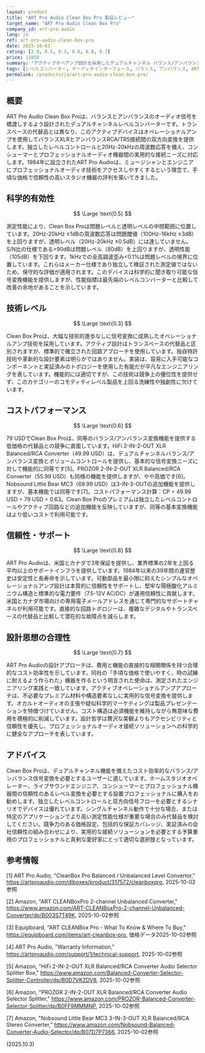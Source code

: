 ```yaml
---
layout: product
title: "ART Pro Audio Clean Box Pro 製品レビュー"
target_name: "ART Pro Audio Clean Box Pro"
company_id: art-pro-audio
lang: ja
ref: art-pro-audio-clean-box-pro
date: 2025-10-03
rating: [2.9, 0.5, 0.3, 0.6, 0.8, 0.7]
price: 11850
summary: "アクティブオペアンプ設計を採用したデュアルチャンネル バランス/アンバランス レベルコンバーターです。独立したレベルコントロールと強力な保証サポートで実用的な接続ソリューションを提供します。"
tags: [レベルコンバーター, オーディオインターフェース, バランス, アンバランス, ART Pro Audio, シグナルプロセッサー]
permalink: /products/ja/art-pro-audio-clean-box-pro/
---
```


## 概要

ART Pro Audio Clean Box Proは、バランスとアンバランスのオーディオ信号を橋渡しするよう設計されたデュアルチャンネルレベルコンバーターです。トランスベースの代替品とは異なり、このアクティブデバイスはオペレーショナルアンプを使用してバランスXLRとアンバランスRCA/TRS接続間の双方向変換を提供します。独立したレベルコントロールと20Hz-20kHzの周波数応答を備え、コンシューマーとプロフェッショナルオーディオ機器間の実用的な接続ニーズに対応します。1984年に設立されたART Pro Audioは、ミュージシャンとエンジニアにプロフェッショナルオーディオ技術をアクセスしやすくするという理念で、手頃な価格で信頼性の高いスタジオ機器の評判を築いてきました。

## 科学的有効性

$$ \Large \text{0.5} $$

測定性能により、Clean Box Proは問題レベルと透明レベルの中間範囲に位置しています。20Hz-20kHz ±1dBの周波数応答は問題閾値（100Hz-16kHz ±3dB）を上回りますが、透明レベル（20Hz-20kHz ±0.5dB）には達していません。S/N比の仕様である>90dBは問題レベル（80dB）を上回りますが、透明性能（105dB）を下回ります。1kHzでの全高調波歪み<0.1%は問題レベルの境界に位置しています。これらはメーカー仕様であり独立して検証された測定値ではないため、保守的な評価が適用されます。このデバイスは科学的に聞き取り可能な信号変換機能を提供しますが、性能指標は最先端のレベルコンバーターと比較して改善の余地があることを示しています。

## 技術レベル

$$ \Large \text{0.3} $$

Clean Box Proは、大幅な技術的進歩なしに信号変換に成熟したオペレーショナルアンプ技術を採用しています。アクティブ設計はトランスベースの代替品と区別されますが、標準的で確立された回路アプローチを使用しています。独自特許技術や革新的な設計要素は明らかではありません。実装は、容易に入手可能なコンポーネントと実証済みのトポロジーを使用した有能だが平凡なエンジニアリングを表しています。機能的には適切ですが、この技術は競争上の優位性を提供せず、このカテゴリーのコモディティレベル製品を上回る洗練性や独創性に欠けています。

## コストパフォーマンス

$$ \Large \text{0.6} $$

79 USDでClean Box Proは、同等のバランス/アンバランス変換機能を提供する低価格の代替品との競争に直面しています。HiFi 2-IN-2-OUT XLR Balanced/RCA Converter（49.99 USD）は、デュアルチャンネルバランス/アンバランス変換とボリュームコントロールを提供し、基本的な信号変換ニーズに対して機能的に同等です[5]。PROZOR 2-IN-2-OUT XLR Balanced/RCA Converter（55.99 USD）も同様の機能を提供しますが、やや高価です[6]。Nobsound Little Bear MC3（69.99 USD）は3-IN-3-OUTの追加機能を提供しますが、基本機能では同等です[7]。コストパフォーマンス計算：CP = 49.99 USD ÷ 79 USD = 0.63。Clean Box Proのプレミアムは独立したレベルコントロールやアクティブ回路などの追加機能を反映していますが、同等の基本変換機能はより低いコストで利用可能です。

## 信頼性・サポート

$$ \Large \text{0.8} $$

ART Pro Audioは、米国とカナダで3年保証を提供し、業界標準の2年を上回る平均以上のサポートインフラを提供しています。1984年以来の39年間の運営歴史は安定性と長寿命を示しています。可動部品を最小限に抑えたシンプルなオペレーショナルアンプ設計は本質的に信頼性をサポートし、堅牢な陽極酸化アルミニウム構造と標準的な電力要件（7.5-12V AC/DC）が運用信頼性に貢献します。米国とカナダ市場向けの専用電子メールアドレスを通じて専門的なサポートチャネルが利用可能です。直接的な回路トポロジーは、複雑なデジタルやトランスベースの代替品と比較して潜在的な故障点を減らします。

## 設計思想の合理性

$$ \Large \text{0.7} $$

ART Pro Audioの設計アプローチは、費用と機能の直接的な相関関係を持つ合理的なコスト効率性を示しています。同社の「手頃な価格で使いやすく、時の試練に耐えるよう作られた」機器を作るという明言された使命は、測定されたエンジニアリング実践と一致しています。アクティブオペレーショナルアンプアプローチは、不必要なプレミアム材料や構造要素なしに実用的な信号変換を提供します。オカルトオーディオの主張や疑似科学的マーケティングは製品プレゼンテーションを特徴づけていません。コスト構造は必須機能を維持しながら無意味な費用を積極的に削減しています。設計哲学は贅沢な美観よりもアクセシビリティと信頼性を優先し、プロフェッショナルオーディオ接続ソリューションへの科学的に健全なアプローチを表しています。

## アドバイス

Clean Box Proは、デュアルチャンネル機能を備えたコスト効率的なバランス/アンバランス信号変換を必要とするユーザーに適しています。ホームスタジオオペレーター、ライブサウンドエンジニア、コンシューマーとプロフェッショナル機器間の信頼性のあるレベル変換を必要とする設置プロフェッショナルに購入をお勧めします。独立したレベルコントロールと双方向信号フローを必要とするシナリオでデバイスは優れています。シングルチャンネル動作で十分な場合、または特定のアプリケーションでより高い測定性能仕様が重要な場合のみ代替品を検討してください。競争力のある価格設定、包括的な保証カバレッジ、実証済みの会社信頼性の組み合わせにより、実用的な接続ソリューションを必要とする予算重視のプロフェッショナルと真剣な愛好家にとって適切な選択肢となっています。

## 参考情報

[1] ART Pro Audio, "CleanBox Pro Balanced / Unbalanced Level Convertor," https://artproaudio.com/diboxes/product/317572/cleanboxpro, 2025-10-02参照

[2] Amazon, "ART CLEANBoxPro 2-channel Unbalanced Converter," https://www.amazon.com/ART-CLEANBoxPro-2-channel-Unbalanced-Converter/dp/B003S7T49K, 2025-10-02参照

[3] Equipboard, "ART CLEANBox Pro - What To Know & Where To Buy," https://equipboard.com/items/art-cleanbox-pro, 価格データ2025-10-02参照

[4] ART Pro Audio, "Warranty Information," https://artproaudio.com/support/1/technical-support, 2025-10-02参照

[5] Amazon, "HiFi 2-IN-2-OUT XLR Balanced/RCA Converter Audio Selector Splitter Box," https://www.amazon.com/Balanced-Converter-Selector-Splitter-Controller/dp/B0D7VKZDV8, 2025-10-02参照

[6] Amazon, "PROZOR 2-IN-2-OUT XLR Balanced/RCA Converter Audio Selector Splitter," https://www.amazon.com/PROZOR-Balanced-Converter-Selector-Splitter/dp/B0FF9MMMNP, 2025-10-02参照

[7] Amazon, "Nobsound Little Bear MC3 3-IN-3-OUT XLR Balanced/RCA Stereo Converter," https://www.amazon.com/Nobsound-Balanced-Converter-Audio-Selector/dp/B07D7P7366, 2025-10-02参照

(2025.10.3)